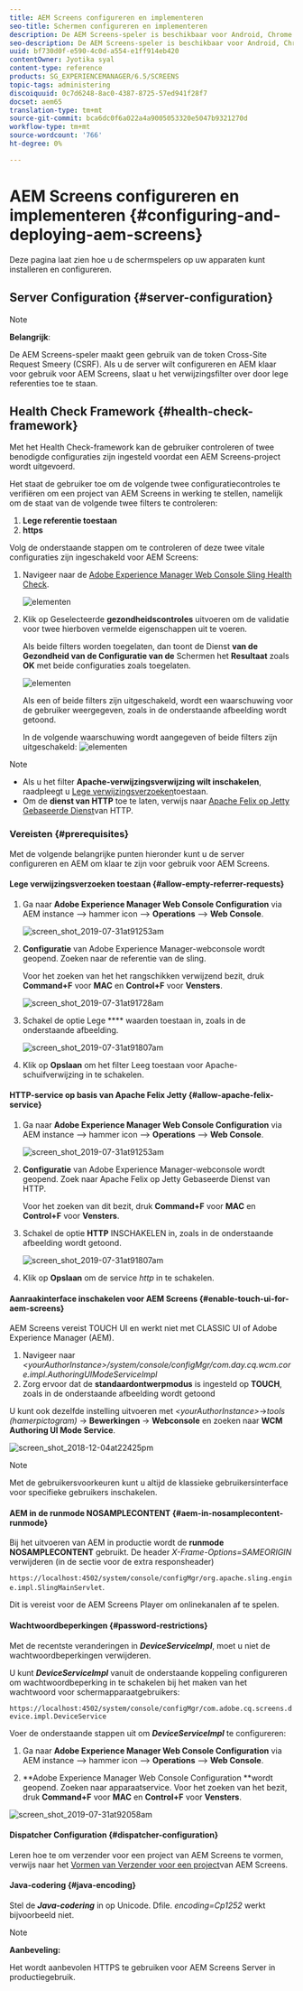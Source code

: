 ```yaml
---
title: AEM Screens configureren en implementeren
seo-title: Schermen configureren en implementeren
description: De AEM Screens-speler is beschikbaar voor Android, Chrome OS, iOS en Windows. Deze pagina beschrijft de configuratie en implementatie van AEM Screens en geeft ook een overzicht van de richtlijnen voor h/w-selectie voor spelerapparaten.
seo-description: De AEM Screens-speler is beschikbaar voor Android, Chrome OS, iOS en Windows. Deze pagina beschrijft de configuratie en implementatie van AEM Screens en geeft ook een overzicht van de richtlijnen voor h/w-selectie voor spelerapparaten.
uuid: bf730d0f-e590-4c0d-a554-e1ff914eb420
contentOwner: Jyotika syal
content-type: reference
products: SG_EXPERIENCEMANAGER/6.5/SCREENS
topic-tags: administering
discoiquuid: 0c7d6248-8ac0-4387-8725-57ed941f28f7
docset: aem65
translation-type: tm+mt
source-git-commit: bca6dc0f6a022a4a9005053320e5047b9321270d
workflow-type: tm+mt
source-wordcount: '766'
ht-degree: 0%

---
```



# AEM Screens configureren en implementeren {#configuring-and-deploying-aem-screens}

Deze pagina laat zien hoe u de schermspelers op uw apparaten kunt installeren en configureren.

## Server Configuration {#server-configuration}

>[!NOTE]
>
>**Belangrijk**:
>
>De AEM Screens-speler maakt geen gebruik van de token Cross-Site Request Smeery (CSRF). Als u de server wilt configureren en AEM klaar voor gebruik voor AEM Screens, slaat u het verwijzingsfilter over door lege referenties toe te staan.

## Health Check Framework {#health-check-framework}

Met het Health Check-framework kan de gebruiker controleren of twee benodigde configuraties zijn ingesteld voordat een AEM Screens-project wordt uitgevoerd.

Het staat de gebruiker toe om de volgende twee configuratiecontroles te verifiëren om een project van AEM Screens in werking te stellen, namelijk om de staat van de volgende twee filters te controleren:

1. **Lege referentie toestaan**
2. **https**

Volg de onderstaande stappen om te controleren of deze twee vitale configuraties zijn ingeschakeld voor AEM Screens:

1. Navigeer naar de [Adobe Experience Manager Web Console Sling Health Check](http://localhost:4502/system/console/healthcheck?tags=screensconfigs&amp;overrideGlobalTimeout=).

   ![elementen](assets/health-check1.png)


2. Klik op Geselecteerde **gezondheidscontroles** uitvoeren om de validatie voor twee hierboven vermelde eigenschappen uit te voeren.

   Als beide filters worden toegelaten, dan toont de Dienst **van de Gezondheid van de Configuratie van de** Schermen het **Resultaat** zoals **OK** met beide configuraties zoals toegelaten.

   ![elementen](assets/health-check2.png)

   Als een of beide filters zijn uitgeschakeld, wordt een waarschuwing voor de gebruiker weergegeven, zoals in de onderstaande afbeelding wordt getoond.

   In de volgende waarschuwing wordt aangegeven of beide filters zijn uitgeschakeld:
   ![elementen](assets/health-check3.png)

>[!NOTE]
>
>* Als u het filter **Apache-verwijzingsverwijzing wilt inschakelen**, raadpleegt u [Lege verwijzingsverzoeken](/help/user-guide/configuring-screens-introduction.md#allow-empty-referrer-requests)toestaan.
>* Om de **dienst van HTTP** toe te laten, verwijs naar [Apache Felix op Jetty Gebaseerde Dienst](/help/user-guide/configuring-screens-introduction.md#allow-apache-felix-service)van HTTP.


### Vereisten {#prerequisites}

Met de volgende belangrijke punten hieronder kunt u de server configureren en AEM om klaar te zijn voor gebruik voor AEM Screens.

#### Lege verwijzingsverzoeken toestaan {#allow-empty-referrer-requests}

1. Ga naar **Adobe Experience Manager Web Console Configuration** via AEM instance —> hammer icon —> **Operations** —> **Web Console**.

   ![screen_shot_2019-07-31at91253am](assets/screen_shot_2019-07-31at91253am.png)

1. **Configuratie** van Adobe Experience Manager-webconsole wordt geopend. Zoeken naar de referentie van de sling.

   Voor het zoeken van het het rangschikken verwijzend bezit, druk **Command+F** voor **MAC** en **Control+F** voor **Vensters**.

   ![screen_shot_2019-07-31at91728am](assets/screen_shot_2019-07-31at91728am.png)

1. Schakel de optie Lege **** waarden toestaan in, zoals in de onderstaande afbeelding.

   ![screen_shot_2019-07-31at91807am](assets/screen_shot_2019-07-31at91807am.png)

1. Klik op **Opslaan** om het filter Leeg toestaan voor Apache-schuifverwijzing in te schakelen.

#### HTTP-service op basis van Apache Felix Jetty {#allow-apache-felix-service}

1. Ga naar **Adobe Experience Manager Web Console Configuration** via AEM instance —> hammer icon —> **Operations** —> **Web Console**.

   ![screen_shot_2019-07-31at91253am](assets/screen_shot_2019-07-31at91253am.png)

1. **Configuratie** van Adobe Experience Manager-webconsole wordt geopend. Zoek naar Apache Felix op Jetty Gebaseerde Dienst van HTTP.

   Voor het zoeken van dit bezit, druk **Command+F** voor **MAC** en **Control+F** voor **Vensters**.

1. Schakel de optie **HTTP** INSCHAKELEN in, zoals in de onderstaande afbeelding wordt getoond.

   ![screen_shot_2019-07-31at91807am](assets/http-image.png)

1. Klik op **Opslaan** om de service *http* in te schakelen.

#### Aanraakinterface inschakelen voor AEM Screens {#enable-touch-ui-for-aem-screens}

AEM Screens vereist TOUCH UI en werkt niet met CLASSIC UI of Adobe Experience Manager (AEM).

1. Navigeer naar *&lt;yourAuthorInstance>/system/console/configMgr/com.day.cq.wcm.core.impl.AuthoringUIModeServiceImpl*
1. Zorg ervoor dat de **standaardontwerpmodus** is ingesteld op **TOUCH**, zoals in de onderstaande afbeelding wordt getoond

U kunt ook dezelfde instelling uitvoeren met *&lt;yourAuthorInstance>*->*tools (hamerpictogram)* -> **Bewerkingen** -> **Webconsole** en zoeken naar **WCM Authoring UI Mode Service**.

![screen_shot_2018-12-04at22425pm](assets/screen_shot_2018-12-04at22425pm.png)

>[!NOTE]
>
>Met de gebruikersvoorkeuren kunt u altijd de klassieke gebruikersinterface voor specifieke gebruikers inschakelen.

#### AEM in de runmode NOSAMPLECONTENT {#aem-in-nosamplecontent-runmode}

Bij het uitvoeren van AEM in productie wordt de **runmode NOSAMPLECONTENT** gebruikt. De header *X-Frame-Options=SAMEORIGIN* verwijderen (in de sectie voor de extra responsheader)

`https://localhost:4502/system/console/configMgr/org.apache.sling.engine.impl.SlingMainServlet`.

Dit is vereist voor de AEM Screens Player om onlinekanalen af te spelen.

#### Wachtwoordbeperkingen {#password-restrictions}

Met de recentste veranderingen in ***DeviceServiceImpl***, moet u niet de wachtwoordbeperkingen verwijderen.

U kunt ***DeviceServiceImpl*** vanuit de onderstaande koppeling configureren om wachtwoordbeperking in te schakelen bij het maken van het wachtwoord voor schermapparaatgebruikers:

`https://localhost:4502/system/console/configMgr/com.adobe.cq.screens.device.impl.DeviceService`

Voer de onderstaande stappen uit om ***DeviceServiceImpl*** te configureren:

1. Ga naar **Adobe Experience Manager Web Console Configuration** via AEM instance —> hammer icon —> **Operations** —> **Web Console**.

1. **Adobe Experience Manager Web Console Configuration **wordt geopend. Zoeken naar apparaatservice. Voor het zoeken van het bezit, druk **Command+F** voor **MAC** en **Control+F** voor **Vensters**.

![screen_shot_2019-07-31at92058am](assets/screen_shot_2019-07-31at92058am.png)

#### Dispatcher Configuration {#dispatcher-configuration}

Leren hoe te om verzender voor een project van AEM Screens te vormen, verwijs naar het [Vormen van Verzender voor een project](dispatcher-configurations-aem-screens.md)van AEM Screens.

#### Java-codering {#java-encoding}

Stel de ***Java-codering*** in op Unicode. Dfile. *encoding=Cp1252* werkt bijvoorbeeld niet.

>[!NOTE]
>
>**Aanbeveling:**
>
>Het wordt aanbevolen HTTPS te gebruiken voor AEM Screens Server in productiegebruik.








